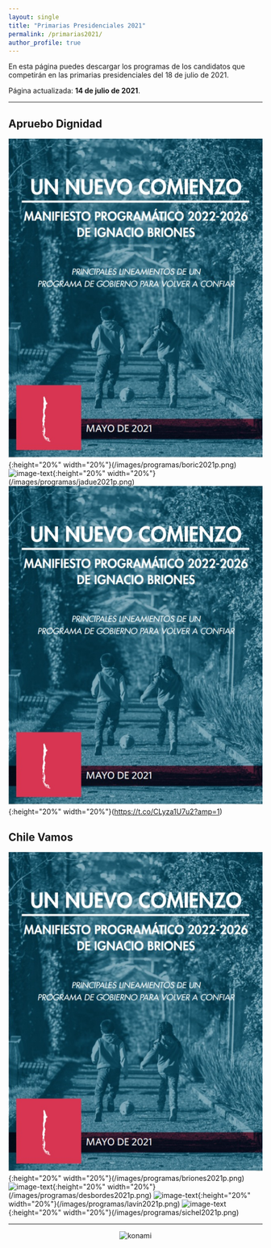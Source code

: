 ```yaml
---
layout: single
title: "Primarias Presidenciales 2021"
permalink: /primarias2021/
author_profile: true
---
```


En esta página puedes descargar los programas de los candidatos que competirán en las primarias presidenciales del 18 de julio de 2021.


Página actualizada: **14 de julio de 2021**.

---

## Apruebo Dignidad

![image-text](/images/programas/briones2021p.png){:height="20%" width="20%"}(/images/programas/boric2021p.png)
![image-text](https://t.co/CLyza1U7u2?amp=1){:height="20%" width="20%"}(/images/programas/jadue2021p.png)
![image-text](/images/programas/briones2021p.png){:height="20%" width="20%"}(https://t.co/CLyza1U7u2?amp=1)


## Chile Vamos

![image-text](/images/programas/briones2021p.png){:height="20%" width="20%"}(/images/programas/briones2021p.png)
![image-text](https://t.co/CLyza1U7u2?amp=1){:height="20%" width="20%"}(/images/programas/desbordes2021p.png)
![image-text](https://t.co/CLyza1U7u2?amp=1){:height="20%" width="20%"}(/images/programas/lavín2021p.png)
![image-text](https://t.co/CLyza1U7u2?amp=1){:height="20%" width="20%"}(/images/programas/sichel2021p.png)


---

<!-- NES -->
<style>
.aligncenter {
    text-align: center;
}
</style>
<p class="aligncenter">
    <img src="/images/nes.png" width="30" height="30" alt="konami" />
</p>

<!-- Favicon -->
<link rel="apple-touch-icon" sizes="180x180" href="/apple-touch-icon.png">
<link rel="icon" type="image/png" sizes="32x32" href="/favicon-32x32.png">
<link rel="icon" type="image/png" sizes="16x16" href="/favicon-16x16.png">
<link rel="manifest" href="/site.webmanifest">
<link rel="mask-icon" href="/safari-pinned-tab.svg" color="#5bbad5">
<meta name="msapplication-TileColor" content="#b91d47">
<meta name="theme-color" content="#ffffff">
